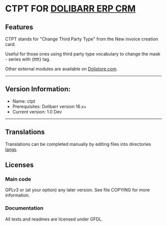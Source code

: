 # CTPT FOR [DOLIBARR ERP CRM](https://www.dolibarr.org)

## Features

CTPT stands for "Change Third Party Type" from the New invoice creation card.
 
Useful for those ones using third party type vocabulary to change the mask - series with {tttt} tag.

<!--
![Screenshot ctpt](img/screenshot_ctpt.png?raw=true "CTPT"){imgmd}
-->

Other external modules are available on [Dolistore.com](https://www.dolistore.com).
***
## Version Information:
* Name: ctpt
* Prerequisites: Dolibarr version 16.x+
* Current version: 1.0 Dev
***

## Translations

Translations can be completed manually by editing files into directories [langs](https://github.com/sonikf/ctpt/tree/main/langs).

<!--
This module contains also a sample configuration for Transifex, under the hidden directory [.tx](.tx), so it is possible to manage translation using this service.

For more informations, see the [translator's documentation](https://wiki.dolibarr.org/index.php/Translator_documentation).

There is a [Transifex project](https://transifex.com/projects/p/dolibarr-module-template) for this module.
-->



## Licenses

### Main code

GPLv3 or (at your option) any later version. See file COPYING for more information.

### Documentation

All texts and readmes are licensed under GFDL.
